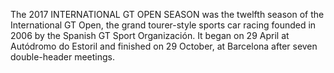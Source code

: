 The 2017 INTERNATIONAL GT OPEN SEASON was the twelfth season of the International GT Open, the grand tourer-style sports car racing founded in 2006 by the Spanish GT Sport Organización. It began on 29 April at Autódromo do Estoril and finished on 29 October, at Barcelona after seven double-header meetings.
